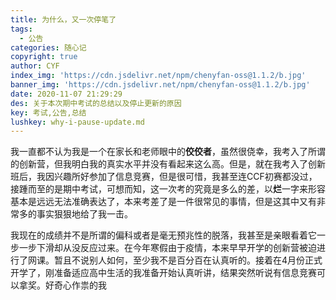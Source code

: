 ```yaml
---
title: 为什么，又一次停笔了
tags:
  - 公告
categories: 随心记
copyright: true
author: CYF
index_img: 'https://cdn.jsdelivr.net/npm/chenyfan-oss@1.1.2/b.jpg'
banner_img: 'https://cdn.jsdelivr.net/npm/chenyfan-oss@1.1.2/b.jpg'
date: 2020-11-07 21:29:29
des: 关于本次期中考试的总结以及停止更新的原因
key: 考试,公告,总结
lushkey: why-i-pause-update.md
---
```


我一直都不认为我是一个在家长和老师眼中的**佼佼者**，虽然很侥幸，我考入了所谓的创新营，但我明白我的真实水平并没有看起来这么高。但是，就在我考入了创新班后，我因兴趣所好参加了信息竞赛，但是很可惜，我甚至连CCF初赛都没过，接踵而至的是期中考试，可想而知，这一次考的究竟是多么的差，以**烂**一字来形容基本是远远无法准确表达了，本来考差了是一件很常见的事情，但是这其中又有非常多的事实狠狠地给了我一击。



我现在的成绩并不是所谓的偏科或者是毫无预兆性的脱落，我甚至是亲眼看着它一步一步下滑却从没反应过来。在今年寒假由于疫情，本来早早开学的创新营被迫进行了网课。暂且不说别人如何，至少我不是百分百在认真听的。接着在4月份正式开学了，刚准备适应高中生活的我准备开始认真听讲，结果突然听说有信息竞赛可以拿奖。好奇心作祟的我